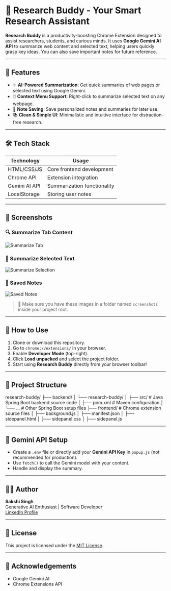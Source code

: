 # 🧠 Research Buddy - Your Smart Research Assistant

**Research Buddy** is a productivity-boosting Chrome Extension designed to assist researchers, students, and curious minds. It uses **Google Gemini AI API** to summarize web content and selected text, helping users quickly grasp key ideas. You can also save important notes for future reference.

---

## 🚀 Features

- ✨ **AI-Powered Summarization**: Get quick summaries of web pages or selected text using Google Gemini.
- 🖱️ **Context Menu Support**: Right-click to summarize selected text on any webpage.
- 💾 **Note Saving**: Save personalized notes and summaries for later use.
- 📚 **Clean & Simple UI**: Minimalistic and intuitive interface for distraction-free research.

---

## 🛠️ Tech Stack

| Technology      | Usage                       |
|-----------------|-----------------------------|
| HTML/CSS/JS     | Core frontend development   |
| Chrome API      | Extension integration       |
| Gemini AI API   | Summarization functionality |
| LocalStorage    | Storing user notes          |

---

## 📸 Screenshots

### 🔍 Summarize Tab Content
![Summarize Tab](./screenshots/summarize-tab.png)

### 📄 Summarize Selected Text
![Summarize Selection](./screenshots/summarize-selection.png)

### 📝 Saved Notes
![Saved Notes](./screenshots/saved-notes.png)

> 📝 Make sure you have these images in a folder named `screenshots` inside your project root.

---

## 🧪 How to Use

1. Clone or download this repository.
2. Go to `chrome://extensions/` in your browser.
3. Enable **Developer Mode** (top-right).
4. Click **Load unpacked** and select the project folder.
5. Start using **Research Buddy** directly from your browser toolbar!

---

## 📁 Project Structure

research-buddy/
├── backend/
│ └── research-buddy/
│ ├── src/ # Java Spring Boot backend source code
│ ├── pom.xml # Maven configuration
│ └── ... # Other Spring Boot setup files
├── frontend/ # Chrome extension source files
│ ├── background.js
│ ├── manifest.json
│ ├── sidepanel.html
│ ├── sidepanel.css
│ ├── sidepanel.js


---

## 🔐 Gemini API Setup

- Create a `.env` file or directly add your **Gemini API Key** in `popup.js` (not recommended for production).
- Use `fetch()` to call the Gemini model with your content.
- Handle and display the summary.

---

## 👩‍💻 Author

**Sakshi Singh**  
Generative AI Enthusiast | Software Developer  
[LinkedIn Profile](https://www.linkedin.com/in/sakshi-amit-singh/)

---

## 📄 License

This project is licensed under the [MIT License](LICENSE).

---

## 🙌 Acknowledgements

- Google Gemini AI
- Chrome Extensions API
